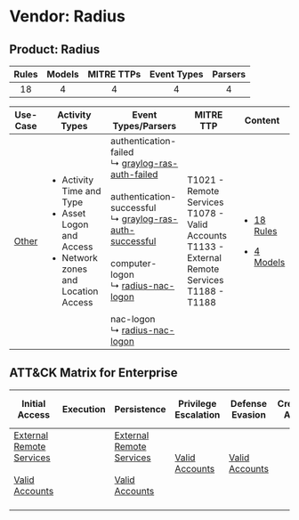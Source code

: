 Vendor: Radius
==============
Product: Radius
---------------
| Rules | Models | MITRE TTPs | Event Types | Parsers |
|:-----:|:------:|:----------:|:-----------:|:-------:|
|  18   |   4    |     4      |      4      |    4    |

|                Use-Case                | Activity Types                                                                                                     | Event Types/Parsers                                                                                                                                                                                                                                                                                                                                                                                                       | MITRE TTP                                                                                                  | Content                                                                                         |
|:--------------------------------------:| ------------------------------------------------------------------------------------------------------------------ | ------------------------------------------------------------------------------------------------------------------------------------------------------------------------------------------------------------------------------------------------------------------------------------------------------------------------------------------------------------------------------------------------------------------------- | ---------------------------------------------------------------------------------------------------------- | ----------------------------------------------------------------------------------------------- |
| [Other](../../../UseCases/uc_other.md) | <ul><li>Activity Time  and Type</li><li>Asset Logon and Access</li><li>Network zones and Location Access</li></ul> |  authentication-failed<br> ↳ [graylog-ras-auth-failed](Parsers/parserContent_graylog-ras-auth-failed.md)<br><br> authentication-successful<br> ↳ [graylog-ras-auth-successful](Parsers/parserContent_graylog-ras-auth-successful.md)<br><br> computer-logon<br> ↳ [radius-nac-logon](Parsers/parserContent_radius-nac-logon.md)<br><br> nac-logon<br> ↳ [radius-nac-logon](Parsers/parserContent_radius-nac-logon.md)<br> | T1021 - Remote Services<br>T1078 - Valid Accounts<br>T1133 - External Remote Services<br>T1188 - T1188<br> | [<ul><li>18 Rules</li></ul><ul><li>4 Models</li></ul>](Rules_Models/r_m_radius_radius_Other.md) |

ATT&CK Matrix for Enterprise
----------------------------
| Initial Access                                                                                                                                   | Execution | Persistence                                                                                                                                      | Privilege Escalation                                                | Defense Evasion                                                     | Credential Access | Discovery | Lateral Movement                                                     | Collection | Command and Control | Exfiltration | Impact |
| ------------------------------------------------------------------------------------------------------------------------------------------------ | --------- | ------------------------------------------------------------------------------------------------------------------------------------------------ | ------------------------------------------------------------------- | ------------------------------------------------------------------- | ----------------- | --------- | -------------------------------------------------------------------- | ---------- | ------------------- | ------------ | ------ |
| [External Remote Services](https://attack.mitre.org/techniques/T1133)<br><br>[Valid Accounts](https://attack.mitre.org/techniques/T1078)<br><br> |           | [External Remote Services](https://attack.mitre.org/techniques/T1133)<br><br>[Valid Accounts](https://attack.mitre.org/techniques/T1078)<br><br> | [Valid Accounts](https://attack.mitre.org/techniques/T1078)<br><br> | [Valid Accounts](https://attack.mitre.org/techniques/T1078)<br><br> |                   |           | [Remote Services](https://attack.mitre.org/techniques/T1021)<br><br> |            |                     |              |        |